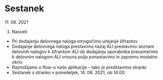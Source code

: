 # Sestanek
*11. 06. 2021*

1. Nasveti
  * Pri dodajanju delovnega naloga omogočimo urejanje šifrantov
  * Dodajanje delovnega naloga prestavimo nazaj ALI prestavimo seznam delovnih nalogov k šifrantom ALI ob dodajanju uporabnika preusmerimo k delovnim nalogom ALI vnosna polja ponastavimo in zapremo modalno okno
  * Razmišljamo o flow-u naše aplikacije – tako jo predstavimo stranki
  * Sestanek s stranko v ponedeljek, 14. 06. 2021, ob 14:00
